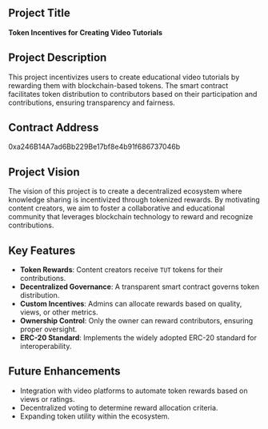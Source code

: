 ## Project Title
**Token Incentives for Creating Video Tutorials**

## Project Description
This project incentivizes users to create educational video tutorials by rewarding them with blockchain-based tokens. The smart contract facilitates token distribution to contributors based on their participation and contributions, ensuring transparency and fairness.

## Contract Address
0xa246B14A7ad6Bb229Be17bf8e4b91f686737046b

## Project Vision
The vision of this project is to create a decentralized ecosystem where knowledge sharing is incentivized through tokenized rewards. By motivating content creators, we aim to foster a collaborative and educational community that leverages blockchain technology to reward and recognize contributions.

## Key Features
- **Token Rewards**: Content creators receive `TUT` tokens for their contributions.
- **Decentralized Governance**: A transparent smart contract governs token distribution.
- **Custom Incentives**: Admins can allocate rewards based on quality, views, or other metrics.
- **Ownership Control**: Only the owner can reward contributors, ensuring proper oversight.
- **ERC-20 Standard**: Implements the widely adopted ERC-20 standard for interoperability.

## Future Enhancements
- Integration with video platforms to automate token rewards based on views or ratings.
- Decentralized voting to determine reward allocation criteria.
- Expanding token utility within the ecosystem.

